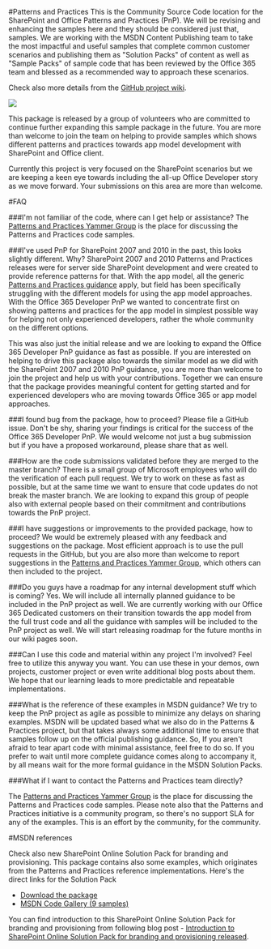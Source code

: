 #Patterns and Practices
This is the Community Source Code location for the SharePoint and Office Patterns and Practices (PnP). We will be revising and enhancing the samples here and they should be considered just that, samples. We are working with the MSDN Content Publishing team to take the most impactful and useful samples that complete common customer scenarios and publishing them as "Solution Packs" of content as well as "Sample Packs" of sample code that has been reviewed by the Office 365 team and blessed as a recommended way to approach these scenarios. 

Check also more details from the [GitHub project wiki](https://github.com/OfficeDev/PnP/wiki).

![](http://i.imgur.com/l01hhvE.png)

This package is released by a group of volunteers who are committed to continue further expanding this sample package in the future. You are more than welcome to join the team on helping to provide samples which shows different patterns and practices towards app model development with SharePoint and Office client.

Currently this project is very focused on the SharePoint scenarios but we are keeping a keen eye towards including the all-up Office Developer story as we move forward. Your submissions on this area are more than welcome.

#FAQ

###I'm not familiar of the code, where can I get help or assistance?
The [Patterns and Practices Yammer Group](https://www.yammer.com/itpronetwork/#/threads/inGroup?type=in_group&feedId=4597220) is the place for discussing the Patterns and Practices code samples.

###I've used PnP for SharePoint 2007 and 2010 in the past, this looks slightly different. Why?
SharePoint 2007 and 2010 Patterns and Practices releases were for server side SharePoint development and were created to provide reference patterns for that. With the app model, all the generic [Patterns and Practices guidance](http://msdn.microsoft.com/en-us/library/ff921345.aspx) apply, but field has been specifically struggling with the different models for using the app model approaches. With the Office 365 Developer PnP we wanted to concentrate first on showing patterns and practices for the app model in simplest possible way for helping not only experienced developers, rather the whole community on the different options.

This was also just the initial release and we are looking to expand the Office 365 Developer PnP guidance as fast as possible. If you are interested on helping to drive this package also towards the similar model as we did with the SharePoint 2007 and 2010 PnP guidance, you are more than welcome to join the project and help us with your contributions. Together we can ensure that the package provides meaningful content for getting started and for experienced developers who are moving towards Office 365 or app model approaches.

###I found bug from the package, how to proceed?
Please file a GitHub issue. Don't be shy, sharing your findings is critical for the success of the Office 365 Developer PnP. We would welcome not just a bug submission but if you have a proposed workaround, please share that as well.

###How are the code submissions validated before they are merged to the master branch?
There is a small group of Microsoft employees who will do the verification of each pull request. We try to work on these as fast as possible, but at the same time we want to ensure that code updates do not break the master branch. We are looking to expand this group of people also with external people based on their commitment and contributions towards the PnP project.

###I have suggestions or improvements to the provided package, how to proceed?
We would be extremely pleased with any feedback and suggestions on the package. Most efficient approach is to use the pull requests in the GitHub, but you are also more than welcome to report suggestions in the [Patterns and Practices Yammer Group](https://www.yammer.com/itpronetwork/#/threads/inGroup?type=in_group&feedId=4597220), which others can then included to the project.   

###Do you guys have a roadmap for any internal development stuff which is coming?
Yes. We will include all internally planned guidance to be included in the PnP project as well. We are currently working with our Office 365 Dedicated customers on their transition towards the app model from the full trust code and all the guidance with samples will be included to the PnP project as well. We will start releasing roadmap for the future months in our wiki pages soon.

###Can I use this code and material within any project I'm involved?
Feel free to utilize this anyway you want. You can use these in your demos, own projects, customer project or even write additional blog posts about them. We hope that our learning leads to more predictable and repeatable implementations. 

###What is the reference of these examples in MSDN guidance?
We try to keep the PnP project as agile as possible to minimize any delays on sharing examples. MSDN will be updated based what we also do in the Patterns & Practices project, but that takes always some additional time to ensure that samples follow up on the official publishing guidance. So, If you aren't afraid to tear apart code with minimal assistance, feel free to do so. If you prefer to wait until more complete guidance comes along to accompany it, by all means wait for the more formal guidance in the MSDN Solution Packs.

###What if I want to contact the Patterns and Practices team directly?

The [Patterns and Practices Yammer Group](https://www.yammer.com/itpronetwork/#/threads/inGroup?type=in_group&feedId=4597220) is the place for discussing the Patterns and Practices code samples. Please note also that the Patterns and Practices initiative is a community program, so there's no support SLA for any of the examples. This is an effort by the community, for the community.

#MSDN references

Check also new SharePoint Online Solution Pack for branding and provisioning. This package contains also some examples, which originates from the Patterns and Practices reference implementations. Here's the direct links for the Solution Pack

- [Download the package](http://www.microsoft.com/downloads/details.aspx?FamilyID=2c8011b0-441a-4bab-bf19-6b1009c7d8dd)
- [MSDN Code Gallery (9 samples)](http://code.msdn.microsoft.com/SharePoint-2013-Sample-81b03d1e)

You can find introduction to this SharePoint Online Solution Pack for branding and provisioning from following blog post - [Introduction to SharePoint Online Solution Pack for branding and provisioning released](http://t.co/QIkWNohEHe).
